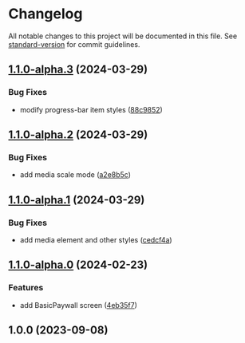 # Changelog

All notable changes to this project will be documented in this file. See [standard-version](https://github.com/conventional-changelog/standard-version) for commit guidelines.

## [1.1.0-alpha.3](https://github.com/onboarding-online/swift-screens-graph/compare/v1.1.0-alpha.2...v1.1.0-alpha.3) (2024-03-29)


### Bug Fixes

* modify progress-bar item styles ([88c9852](https://github.com/onboarding-online/swift-screens-graph/commit/88c9852b8976a94f7f024eeda0c30601027aa61d))

## [1.1.0-alpha.2](https://github.com/onboarding-online/swift-screens-graph/compare/v1.1.0-alpha.1...v1.1.0-alpha.2) (2024-03-29)


### Bug Fixes

* add media scale mode ([a2e8b5c](https://github.com/onboarding-online/swift-screens-graph/commit/a2e8b5cf9d3d9f9a76b41525613349e4afbdd20c))

## [1.1.0-alpha.1](https://github.com/onboarding-online/swift-screens-graph/compare/v1.1.0-alpha.0...v1.1.0-alpha.1) (2024-03-29)


### Bug Fixes

* add media element and other styles ([cedcf4a](https://github.com/onboarding-online/swift-screens-graph/commit/cedcf4a11715f26e44e2b73e702e9f4aab277c43))

## [1.1.0-alpha.0](https://github.com/onboarding-online/swift-screens-graph/compare/v1.0.0...v1.1.0-alpha.0) (2024-02-23)


### Features

* add BasicPaywall screen ([4eb35f7](https://github.com/onboarding-online/swift-screens-graph/commit/4eb35f7ce7d86b5f8bcf86566b30527aa8917f0e))

## 1.0.0 (2023-09-08)
